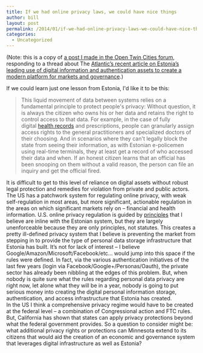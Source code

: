 ```yaml
---
title: If we had online privacy laws, we could have nice things
author: bill
layout: post
permalink: /2014/01/if-we-had-online-privacy-laws-we-could-have-nice-things/
categories:
  - Uncategorized
---
```

(Note: this is a copy of <a href="https://groups.google.com/forum/#!topic/twin-cities-brigade/3qACA9NcCuA" target="_blank">a post I made in the Open Twin Cities forum</a>, responding to a thread about The <a href="http://m.theatlantic.com/international/archive/2014/01/lessons-from-the-worlds-most-tech-savvy-government/283341/" target="_blank">Atlantic&#8217;s recent article on Estonia&#8217;s leading use of digital information and authentication assets to create a modern platform for markets and governance</a>.)

If we could learn just one lesson from Estonia, I'd like it to be this:

<div>
  <blockquote>
    <p>
      This liquid movement of data between systems relies on a fundamental principle to protect people's privacy: Without question, it is always the citizen who owns his or her data and retains the right to control access to that data. For example, in the case of fully digital <a href="http://e-estonia.com/components/electronic-health-record" target="_blank">health records</a> and prescriptions, people can granularly assign access rights to the general practitioners and specialized doctors of their choosing. And in scenarios where they can't legally block the state from seeing their information, as with Estonian e-policemen using real-time terminals, they at least get a record of who accessed their data and when. If an honest citizen learns that an official has been snooping on them without a valid reason, the person can file an inquiry and get the official fired.
    </p>
  </blockquote>
  
  <div>
  </div>
  
  <div>
    It is difficult to get to this level of reliance on digital assets without robust legal protection and remedies for violation from private and public actors. The US has a patchwork system for regulating online privacy, with weak self-regulation in most areas, but more significant, actionable regulation in the areas on which significant markets rely on &#8211; financial and health information. U.S. online privacy regulation is guided by <a href="http://en.wikipedia.org/wiki/FTC_Fair_Information_Practice" target="_blank">principles</a> that I believe are inline with the Estonian system, but they are largely unenforceable because they are only principles, not statutes. This creates a pretty ill-defined privacy system that I believe is preventing the market from stepping in to provide the type of personal data storage infrastructure that Estonia has built. It&#8217;s not for lack of interest &#8211; I believe Google/Amazon/Microsoft/<wbr />Facebook/etc&#8230; would jump into this space if the rules were defined. In fact, via the various authentication initiatives of the last few years (login via Facebook/Google+/Personas/<wbr />Oauth), the private sector has already been nibbling at the edges of this problem. But, when nobody is quite sure what the rules regarding personal data privacy are right now, let alone what they will be in a year, nobody is going to put serious money into creating the digital personal information storage, authentication, and access infrastructure that Estonia has created.
  </div>
  
  <div>
  </div>
  
  <div>
    In the US I think a comprehensive privacy regime would have to be created at the federal level &#8211; a combination of Congressional action and FTC rules. But, California has shown that states can apply privacy protections beyond what the federal government provides. So a question to consider might be: what additional privacy rights or protections can Minnesota extend to its citizens that would aid the creation of an economic and governance system that leverages digital infrastructure as well as Estonia?
  </div>
</div>
